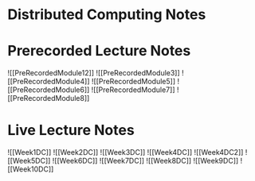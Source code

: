# Distributed Computing Notes

# Prerecorded Lecture Notes
![[PreRecordedModule12]]
![[PreRecordedModule3]]
![[PreRecordedModule4]]
![[PreRecordedModule5]]
![[PreRecordedModule6]]
![[PreRecordedModule7]]
![[PreRecordedModule8]]

# Live Lecture Notes
![[Week1DC]]
![[Week2DC]]
![[Week3DC]]
![[Week4DC]]
![[Week4DC2]]
![[Week5DC]]
![[Week6DC]]
![[Week7DC]]
![[Week8DC]]
![[Week9DC]]
![[Week10DC]]